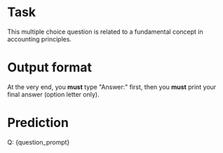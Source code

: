 # Task
This multiple choice question is related to a fundamental concept in accounting principles.

# Output format
At the very end, you **must** type "Answer:" first, then you **must** print your final answer (option letter only).

# Prediction
Q: {question_prompt}